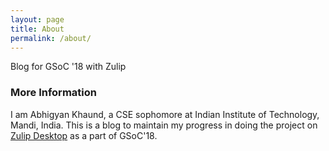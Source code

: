 ```yaml
---
layout: page
title: About
permalink: /about/
---
```


Blog for GSoC '18 with Zulip

### More Information

I am  Abhigyan Khaund, a CSE sophomore at Indian Institute of Technology, Mandi, India.
This is a blog to maintain my progress in doing the project on [Zulip Desktop](https://github.com/zulip/zulip-electron/) as a part of GSoC'18. 

